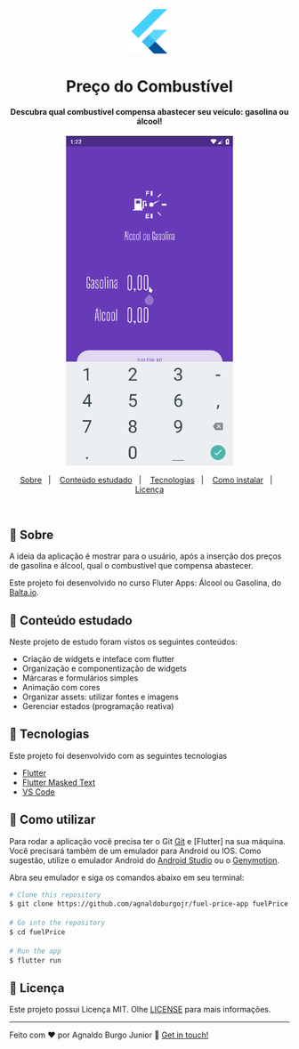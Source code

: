 <div align="center" >
  <img alt="Project demo" src="./github/flutter.png" width='80px'>
</div>
<h1 align="center" >
    Preço do Combustível
</h1>

<h4 align="center">
  Descubra qual combustível compensa abastecer seu veículo: gasolina ou álcool!
</h4>
<div align="center" >
  <img alt="Project demo" src="./github/aog2.gif" width='300px'>
</div>

<p align="center">
  <a href="#large_blue_diamond-sobre">Sobre</a>&nbsp;&nbsp;&nbsp;|&nbsp;&nbsp;&nbsp;
  <a href="#large_blue_diamond-conteúdo-estudado">Conteúdo estudado</a>&nbsp;&nbsp;&nbsp;|&nbsp;&nbsp;&nbsp;
  <a href="#large_blue_diamond-tecnologias">Tecnologias</a>&nbsp;&nbsp;&nbsp;|&nbsp;&nbsp;&nbsp;
  <a href="#large_blue_diamond-como-utilizar">Como instalar</a>&nbsp;&nbsp;&nbsp;|&nbsp;&nbsp;&nbsp;
  <a href="#large_blue_diamond-sobre-licença">Licença</a>
</p>
<br>

## :large_blue_diamond: Sobre

A ideia da aplicação é mostrar para o usuário, após a inserção dos preços de gasolina e álcool, qual o combustível que compensa abastecer.

Este projeto foi desenvolvido no curso Fluter Apps: Álcool ou Gasolina, do [Balta.io](https://balta.io/).

## :large_blue_diamond: Conteúdo estudado

Neste projeto de estudo foram vistos os seguintes conteúdos:

- Criação de widgets e inteface com flutter
- Organização e componentização de widgets
- Márcaras e formulários simples
- Animação com cores
- Organizar assets: utilizar fontes e imagens
- Gerenciar estados (programação reativa)

## :large_blue_diamond: Tecnologias

Este projeto foi desenvolvido com as seguintes tecnologias

- [Flutter](https://flutter.dev/)
- [Flutter Masked Text](https://github.com/benhurott/flutter-masked-text)
- [VS Code][vc]

## :large_blue_diamond: Como utilizar

Para rodar a aplicação você precisa ter o Git [Git](https://git-scm.com) e [Flutter] na sua máquina. Você precisará também de um emulador para Android ou IOS.
Como sugestão, utilize o emulador Android do [Android Studio](https://developer.android.com/studio) ou o [Genymotion](https://www.genymotion.com/).

Abra seu emulador e siga os comandos abaixo em seu terminal:

```bash
# Clone this repository
$ git clone https://github.com/agnaldoburgojr/fuel-price-app fuelPrice

# Go into the repository
$ cd fuelPrice

# Run the app
$ flutter run
```

## :large_blue_diamond: Licença

Este projeto possui Licença MIT. Olhe [LICENSE](https://github.com/agnaldoburgojr/fuel-price-app/blob/master/LICENCE) para mais informações.

---

Feito com ♥ por Agnaldo Burgo Junior :wave: [Get in touch!](https://www.linkedin.com/in/agnaldo-burgo-junior/)

[vc]: https://code.visualstudio.com/
